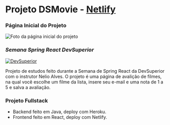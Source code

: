# Projeto DSMovie - [Netlify](https://di-dsmovie.netlify.app/)

### Página Inicial do Projeto
![Foto da página inicial do projeto](https://i.imgur.com/hNvJ46Q.png)

### _Semana Spring React DevSuperior_

[![DevSuperior](https://devsuperior.com.br/_next/static/images/logo-white-10059e26f600604a7b5bd7782ed7550c.svg)](https://devsuperior.com.br/)

Projeto de estudos feito durante a Semana de Spring React da DevSuperior com o instrutor Nelio Alves. 
O projeto é uma página de avalição de filmes, na qual você escolhe um filme da lista, insere seu e-mail e uma nota de 1 a 5 e salva a avaliação. 

### Projeto Fullstack

- Backend feito em Java, deploy com Heroku.
- Frontend feito em React, deploy com Netlify. 
